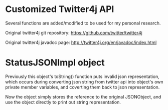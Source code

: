 # Customized Twitter4j API

Several functions are added/modified to be used for my personal research.

Original twitter4j git repository: https://github.com/twitter/twitter4j

Original twitter4j javadoc page: http://twitter4j.org/en/javadoc/index.html


# StatusJSONImpl object

Previously this object's toString() function puts invalid json representation,
which occurs during converting json string from twitter api into object's own
private member variables, and coverting them back to json representation.

Now the object simply stores the reference to the original JSONObject, and use
the object directly to print out string representation.
